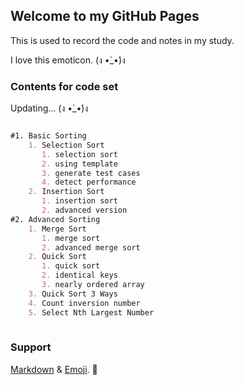 ## Welcome to my GitHub Pages

This is used to record the code and notes in my study.

I love this emoticon. (ง •̀_•́)ง

### Contents for code set

Updating... (ง •̀_•́)ง

```markdown

#1. Basic Sorting
    1. Selection Sort
       1. selection sort
       2. using template
       3. generate test cases
       4. detect performance
    2. Insertion Sort
       1. insertion sort
       2. advanced version
#2. Advanced Sorting
    1. Merge Sort
       1. merge sort
       2. advanced merge sort
    2. Quick Sort
       1. quick sort
       2. identical keys
       3. nearly ordered array
    3. Quick Sort 3 Ways
    4. Count inversion number
    5. Select Nth Largest Number
    
```

### Support

[Markdown](https://guides.github.com/features/mastering-markdown/) & 
[Emoji](https://github.com/ikatyang/emoji-cheat-sheet/blob/master/README.md). :crossed_fingers:

